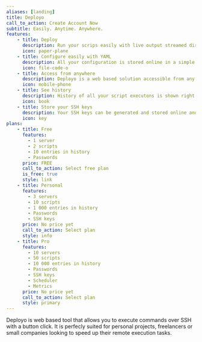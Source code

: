 ```yaml
---
aliases: [landing]
title: Deployo
call_to_action: Create Account Now 
subtitle: Easily. Anytime. Anywhere.
features:
    - title: Deploy
      description: Run your scrips easily with live output streamed directly from your server.
      icon: paper-plane
    - title: Configure easily with YAML
      description: All your configuration is stored online in a simple YAML file. Easily edit with syntax highlighting.
      icon: file-code-o
    - title: Access from anywhere
      description: Deployo is a web based solution accessible from any device with a browser. So desktop, tablet or mobile, it is at your fingertips.
      icon: mobile-phone
    - title: See history
      description: History of all your script executons is shown right in your dashboard. You can access old executons and execute again the same script with same parameters with ease.
      icon: book
    - title: Store your SSH keys
      description: Your SSH keys can be generated and stored online and used everytime you acces your server. Have a private key already? Just upload it!
      icon: key
plans:
    - title: Free
      features:
        - 1 server
        - 2 scripts
        - 10 entries in history
        - Passwords
      price: FREE
      call_to_action: Select free plan
      is_free: true
      style: link
    - title: Personal
      features:
        - 3 servers
        - 10 scripts
        - 1 000 entries in history
        - Passwords
        - SSH keys
      price: No price yet
      call_to_action: Select plan
      style: info
    - title: Pro
      features:
        - 10 servers
        - 50 scripts
        - 10 000 entries in history
        - Passwords
        - SSH keys
        - Scheduler
        - Metrics
      price: No price yet
      call_to_action: Select plan
      style: primary
---
```


Deployo is web based tool that allows you to execute commands over SSH with a button click. It is perfecly suited for personal projects, freelancers or small companies looking to speed up their remote execution tasks.